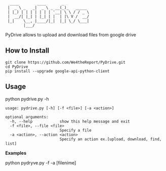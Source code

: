 ```
  ____        ____       _
 |  _ \ _   _|  _ \ _ __(_)_   _____
 | |_) | | | | | | | '__| \ \ / / _ \
 |  __/| |_| | |_| | |  | |\ V /  __/
 |_|    \__, |____/|_|  |_| \_/ \___|
        |___/
```

PyDrive allows to upload and download files from google drive

## How to Install

```
git clone https://github.com/We4theReport/PyDrive.git
cd PyDrive
pip install --upgrade google-api-python-client

```
## Usage

python pydrive.py -h

```
usage: pydrive.py [-h] [-f <file>] [-a <action>]

optional arguments:
  -h, --help            show this help message and exit
  -f <file>, --file <file>
                        Specify a file
  -a <action>, --action <action>
                        Specify an action ex.[upload, download, find, list]

```
**Examples**

python pydryve.py -f -a [filenime]
